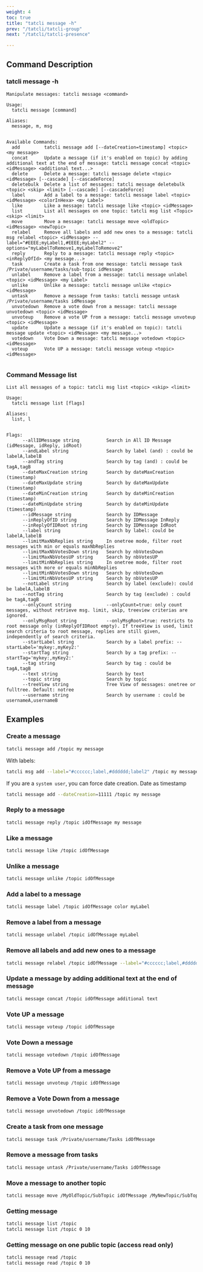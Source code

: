 ```yaml
---
weight: 4
toc: true
title: "tatcli message -h"
prev: "/tatcli/tatcli-group"
next: "/tatcli/tatcli-presence"

---
```


## Command Description
### tatcli message -h

```
Manipulate messages: tatcli message <command>

Usage:
  tatcli message [command]

Aliases:
  message, m, msg


Available Commands:
  add         tatcli message add [--dateCreation=timestamp] <topic> <my message>
  concat      Update a message (if it's enabled on topic) by adding additional text at the end of message: tatcli message concat <topic> <idMessage> <additional text...>
  delete      Delete a message: tatcli message delete <topic> <idMessage> [--cascade] [--cascadeForce]
  deletebulk  Delete a list of messages: tatcli message deletebulk <topic> <skip> <limit> [--cascade] [--cascadeForce]
  label       Add a label to a message: tatcli message label <topic> <idMessage> <colorInHexa> <my Label>
  like        Like a message: tatcli message like <topic> <idMessage>
  list        List all messages on one topic: tatcli msg list <Topic> <skip> <limit>
  move        Move a message: tatcli message move <oldTopic> <idMessage> <newTopic>
  relabel     Remove all labels and add new ones to a message: tatcli msg relabel <topic> <idMessage> --label="#EEEE;myLabel1,#EEEE;myLabel2" --options="myLabelToRemove1,myLabelToRemove2"
  reply       Reply to a message: tatcli message reply <topic> <inReplyOfId> <my message...>
  task        Create a task from one message: tatcli message task /Private/username/tasks/sub-topic idMessage
  unlabel     Remove a label from a message: tatcli message unlabel <topic> <idMessage> <my Label>
  unlike      Unlike a message: tatcli message unlike <topic> <idMessage>
  untask      Remove a message from tasks: tatcli message untask /Private/username/tasks idMessage
  unvotedown  Remove a vote down from a message: tatcli message unvotedown <topic> <idMessage>
  unvoteup    Remove a vote UP from a message: tatcli message unvoteup <topic> <idMessage>
  update      Update a message (if it's enabled on topic): tatcli message update <topic> <idMessage> <my message...>
  votedown    Vote Down a message: tatcli message votedown <topic> <idMessage>
  voteup      Vote UP a message: tatcli message voteup <topic> <idMessage>


```

### Command Message list

```
List all messages of a topic: tatcli msg list <topic> <skip> <limit>

Usage:
  tatcli message list [flags]

Aliases:
  list, l


Flags:
      --allIDMessage string          Search in All ID Message (idMessage, idReply, idRoot)
      --andLabel string              Search by label (and) : could be labelA,labelB
      --andTag string                Search by tag (and) : could be tagA,tagB
      --dateMaxCreation string       Search by dateMaxCreation (timestamp)
      --dateMaxUpdate string         Search by dateMaxUpdate (timestamp)
      --dateMinCreation string       Search by dateMinCreation (timestamp)
      --dateMinUpdate string         Search by dateMinUpdate (timestamp)
      --idMessage string             Search by IDMessage
      --inReplyOfID string           Search by IDMessage InReply
      --inReplyOfIDRoot string       Search by IDMessage IdRoot
      --label string                 Search by label: could be labelA,labelB
      --limitMaxNbReplies string     In onetree mode, filter root messages with min or equals maxNbReplies
      --limitMaxNbVotesDown string   Search by nbVotesDown
      --limitMaxNbVotesUP string     Search by nbVotesUP
      --limitMinNbReplies string     In onetree mode, filter root messages with more or equals minNbReplies
      --limitMinNbVotesDown string   Search by nbVotesDown
      --limitMinNbVotesUP string     Search by nbVotesUP
      --notLabel string              Search by label (exclude): could be labelA,labelB
      --notTag string                Search by tag (exclude) : could be tagA,tagB
      --onlyCount string             --onlyCount=true: only count messages, without retrieve msg. limit, skip, treeview criterias are ignored.
      --onlyMsgRoot string           --onlyMsgRoot=true: restricts to root message only (inReplyOfIDRoot empty). If treeView is used, limit search criteria to root message, replies are still given, independently of search criteria.
      --startLabel string            Search by a label prefix: --startLabel='mykey:,myKey2:'
      --startTag string              Search by a tag prefix: --startTag='mykey:,myKey2:'
      --tag string                   Search by tag : could be tagA,tagB
      --text string                  Search by text
      --topic string                 Search by topic
      --treeView string              Tree View of messages: onetree or fulltree. Default: notree
      --username string              Search by username : could be usernameA,usernameB

```

## Examples

### Create a message
```bash
tatcli message add /topic my message
```

With labels:

```bash
tatcli msg add --label="#cccccc;label,#dddddd;label2" /topic my message
```

If you are a `system user`, you can force date creation. Date as timestamp

```bash
tatcli message add --dateCreation=11111 /topic my message
```

### Reply to a message
```bash
tatcli message reply /topic idOfMessage my message
```

### Like a message
```bash
tatcli message like /topic idOfMessage
```

### Unlike a message
```bash
tatcli message unlike /topic idOfMessage
```

### Add a label to a message
```bash
tatcli message label /topic idOfMessage color myLabel
```

### Remove a label from a message
```bash
tatcli message unlabel /topic idOfMessage myLabel
```

### Remove all labels and add new ones to a message
```bash
tatcli message relabel /topic idOfMessage --label="#cccccc;label,#dddddd;label2"
```

### Update a message by adding additional text at the end of message
```bash
tatcli message concat /topic idOfMessage additional text
```

### Vote UP a message
```bash
tatcli message voteup /topic idOfMessage
```

### Vote Down a message
```bash
tatcli message votedown /topic idOfMessage
```

### Remove a Vote UP from a message
```bash
tatcli message unvoteup /topic idOfMessage
```

### Remove a Vote Down from a message
```bash
tatcli message unvotedown /topic idOfMessage
```

### Create a task from one message
```bash
tatcli message task /Private/username/Tasks idOfMessage
```

### Remove a message from tasks
```bash
tatcli message untask /Private/username/Tasks idOfMessage
```

### Move a message to another topic
```bash
tatcli message move /MyOldTopic/SubTopic idOfMessage /MyNewTopic/SubTopic
```

### Getting message
```bash
tatcli message list /topic
tatcli message list /topic 0 10
```

### Getting message on one public topic (access read only)

```bash
tatcli message read /topic
tatcli message read /topic 0 10
```

